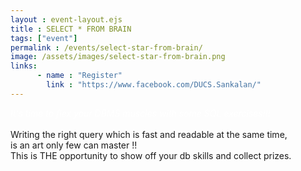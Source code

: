 ```yaml
---
layout : event-layout.ejs
title : SELECT * FROM BRAIN
tags: ["event"]
permalink : /events/select-star-from-brain/
image: /assets/images/select-star-from-brain.png
links: 
      - name : "Register" 
        link : "https://www.facebook.com/DUCS.Sankalan/"
---
```


<I style = "color:white">It's time to flex your DBMS muscles with some SQL exercises!!!</I>\
<br>
Writing the right query which is fast and readable at the same time,\
is an art only few can master !!\
This is THE opportunity to show off your db skills and collect prizes.